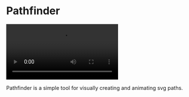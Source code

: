 # Pathfinder

![Pathfinder demo](demo.mp4)

Pathfinder is a simple tool for visually creating and animating svg paths.

